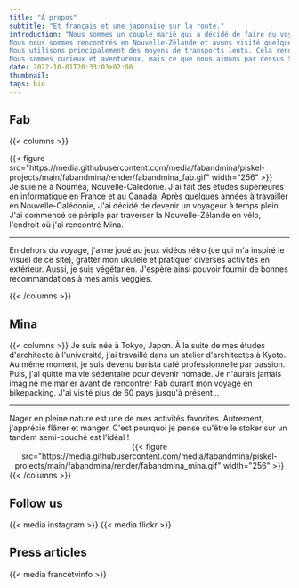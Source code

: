```yaml
---
title: "À propos"
subtitle: "Et français et une japonaise sur la route."
introduction: "Nous sommes un couple marié qui a décidé de faire du voyage un mode de vie. 
Nous nous sommes rencontrés en Nouvelle-Zélande et avons visité quelques pays depuis. 
Nous utilisons principalement des moyens de transports lents. Cela rend nos excursions plus fun et intéressantes.
Nous sommes curieux et aventureux, mais ce que nous aimons par dessus tout est faire de nouvelles expériences culinaires !"
date: 2022-10-01T20:33:03+02:00
thumbnail:
tags: bio
---
```

## Fab
{{< columns >}}
<div style="text-align:left">
{{< figure src="https://media.githubusercontent.com/media/fabandmina/piskel-projects/main/fabandmina/render/fabandmina_fab.gif" width="256" >}}
</div>
Je suie né à Nouméa, Nouvelle-Calédonie. J'ai fait des études supérieures en informatique en France et au Canada. Après quelques années à travailler en Nouvelle-Calédonie, J'ai décidé de devenir un voyageur à temps plein. J'ai commencé ce périple par traverser la Nouvelle-Zélande en vélo, l'endroit où j'ai rencontré Mina.

<hr>
En dehors du voyage, j'aime joué au jeux vidéos rétro (ce qui m'a inspiré le visuel de ce site), gratter mon ukulele et pratiquer diverses activités en extérieur. Aussi, je suis végétarien. J'espère ainsi pouvoir fournir de bonnes recommandations à mes amis veggies. 

{{< /columns >}}


## Mina
{{< columns >}}
Je suis née à Tokyo, Japon. À la suite de mes études d'architecte à l'université, j'ai travaillé dans un atelier d'architectes à Kyoto. Au même moment, je suis devenu barista café professionnelle par passion. Puis, j'ai quitté ma vie sédentaire pour devenir nomade. Je n'aurais jamais imaginé me marier avant de rencontrer Fab durant mon voyage en bikepacking. J'ai visité plus de 60 pays jusqu'à présent...

<hr>
Nager en pleine nature est une de mes activités favorites. Autrement, j'apprécie flâner et manger. C'est pourquoi je pense qu'être le stoker sur un tandem semi-couché est l'idéal !

<div style="text-align:center">
{{< figure src="https://media.githubusercontent.com/media/fabandmina/piskel-projects/main/fabandmina/render/fabandmina_mina.gif" width="256" >}}
</div>
{{< /columns >}}



## Follow us
{{< media instagram >}}
{{< media flickr >}}

## Press articles
{{< media francetvinfo >}}

